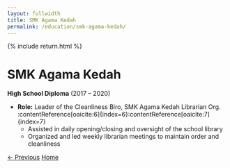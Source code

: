 ```yaml
---
layout: fullwidth
title: SMK Agama Kedah
permalink: /education/smk-agama-kedah/
---
```


{% include return.html %}

# SMK Agama Kedah  
**High School Diploma** (2017 – 2020)  
- **Role:** Leader of the Cleanliness Biro, SMK Agama Kedah Librarian Org. :contentReference[oaicite:6]{index=6}:contentReference[oaicite:7]{index=7}  
  - Assisted in daily opening/closing and oversight of the school library  
  - Organized and led weekly librarian meetings to maintain order and cleanliness

<footer class="project-footer">
  <a href="/education/kuala-lumpur/" class="btn btn-prev">← Previous</a>
  <a href="/"                          class="btn btn-home">Home</a>
</footer>

